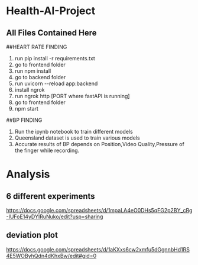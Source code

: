 # Health-AI-Project

## All Files Contained Here


##HEART RATE FINDING

1. run pip install -r requirements.txt
2. go to frontend folder
3. run npm install
4. go to backend folder
5. run uvicorn --reload app:backend
6. install ngrok
7. run ngrok http [PORT where fastAPI is running]
8. go to frontend folder
9. npm start


##BP FINDING 

1. Run the ipynb notebook to train different models
2. Queensland dataset is used to train various models
3. Accurate results of BP depends on Position,Video Quality,Pressure of the finger while recording.

# Analysis

## 6 different experiments

https://docs.google.com/spreadsheets/d/1mpaLA4eO0DHs5qFG2p2BY_cRg-IUFoE14yDYIRuNuko/edit?usp=sharing

## deviation plot

https://docs.google.com/spreadsheets/d/1aKXxs6cw2xmfu5dGgnnbHd1RS4E5WOByhQdn4dKhxBw/edit#gid=0
